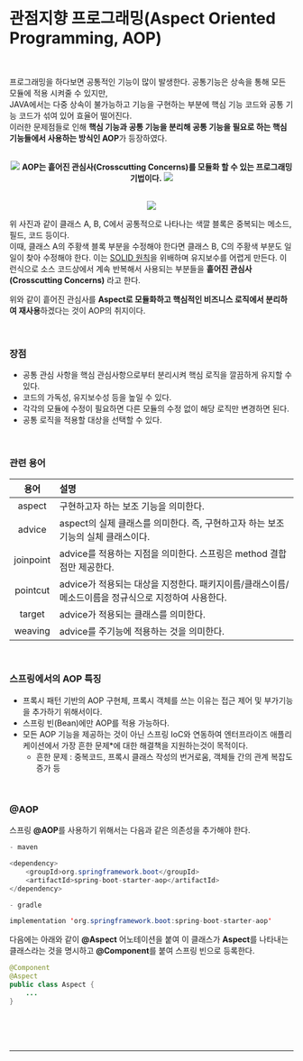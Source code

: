 # 관점지향 프로그래밍(Aspect Oriented Programming, AOP)

<br>

프로그래밍을 하다보면 공통적인 기능이 많이 발생한다. 공통기능은 상속을 통해 모든 모듈에 적용 시켜줄 수 있지만,<br>
JAVA에서는 다중 상속이 불가능하고 기능을 구현하는 부분에 핵심 기능 코드와 공통 기능 코드가 섞여 있어 효율어 떨어진다.<br>
이러한 문제점들로 인해 **핵심 기능과 공통 기능을 분리해 공통 기능을 필요로 하는 핵심 기능들에서 사용하는 방식인 AOP**가 등장하였다.

<br>

<div align="center">
<img src="https://user-images.githubusercontent.com/66001046/188567652-caa9583b-c292-44d2-946c-6f9a9231f3ac.png">
	<b>AOP는 흩어진 관심사(Crosscutting Concerns)를 모듈화 할 수 있는 프로그래밍 기법이다.</b>
<img src="https://user-images.githubusercontent.com/66001046/188570340-db39dd49-8d5e-4105-91a4-5422d283b381.png">
</div>

<br>

<p align="center">
<img src="https://user-images.githubusercontent.com/66001046/188565108-d23d489c-67e3-44c3-85bf-3827c1b0bb46.png">
</p>

위 사진과 같이 클래스 A, B, C에서 공통적으로 나타나는 색깔 블록은 중복되는 메소드, 필드, 코드 등이다.<br>
이때, 클래스 A의 주황색 블록 부분을 수정해야 한다면 클래스 B, C의 주황색 부분도 일일이 찾아 수정해야 한다.
이는 [SOLID 원칙](https://ko.wikipedia.org/wiki/SOLID_(%EA%B0%9D%EC%B2%B4_%EC%A7%80%ED%96%A5_%EC%84%A4%EA%B3%84))을 위배하며 유지보수를 어렵게 만든다.
이런식으로 소스 코드상에서 계속 반복해서 사용되는 부분들을 **흩어진 관심사(Crosscutting Concerns)** 라고 한다.

위와 같이 흩어진 관심사를 **Aspect로 모듈화하고 핵심적인 비즈니스 로직에서 분리하여 재사용**하겠다는 것이 AOP의 취지이다.

<br>

### 장점

- 공통 관심 사항을 핵심 관심사항으로부터 분리시켜 핵심 로직을 깔끔하게 유지할 수 있다.
- 코드의 가독성, 유지보수성 등을 높일 수 있다.
- 각각의 모듈에 수정이 필요하면 다른 모듈의 수정 없이 해당 로직만 변경하면 된다.
- 공통 로직을 적용할 대상을 선택할 수 있다.

<br>

### 관련 용어

|용어|설명|
|:---:|:---|
|aspect|구현하고자 하는 보조 기능을 의미한다.|
|advice|aspect의 실제 클래스를 의미한다. 즉, 구현하고자 하는 보조 기능의 실체 클래스이다.|
|joinpoint|advice를 적용하는 지점을 의미한다. 스프링은 method 결합점만 제공한다.|
|pointcut|advice가 적용되는 대상을 지정한다. 패키지이름/클래스이름/메소드이름을 정규식으로 지정하여 사용한다.|
|target|advice가 적용되는 클래스를 의미한다.|
|weaving|advice를 주기능에 적용하는 것을 의미한다.|

<br>

### 스프링에서의 AOP 특징

- 프록시 패턴 기반의 AOP 구현체, 프록시 객체를 쓰는 이유는 접근 제어 및 부가기능을 추가하기 위해서이다.
- 스프링 빈(Bean)에만 AOP를 적용 가능하다.
- 모든 AOP 기능을 제공하는 것이 아닌 스프링 IoC와 연동하여 엔터프라이즈 애플리케이션에서 가장 흔한 문제*에 대한 해결책을 지원하는것이 목적이다.
	- 흔한 문제 : 중복코드, 프록시 클래스 작성의 번거로움, 객체들 간의 관계 복잡도 증가 등
	
<br>
	
### @AOP

스프링 **@AOP**를 사용하기 위해서는 다음과 같은 의존성을 추가해야 한다.

```java
- maven

<dependency>
	<groupId>org.springframework.boot</groupId>
	<artifactId>spring-boot-starter-aop</artifactId>
</dependency>

- gradle

implementation 'org.springframework.boot:spring-boot-starter-aop'
```

다음에는 아래와 같이 **@Aspect** 어노테이션을 붙여 이 클래스가 **Aspect**를 나타내는 클래스라는 것을 명시하고 **@Component**를 붙여 스프링 빈으로 등록한다.

```java
@Component
@Aspect
public class Aspect {
	...
}
```

<br><br><br>

---

<br><br><br>
